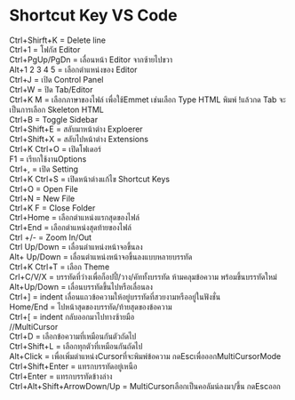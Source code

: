 <!-- in readme.md file -->
# Shortcut Key VS Code
  
Ctrl+Shirft+K = Delete line  
Ctrl+1 = โฟกัส Editor  
Ctrl+PgUp/PgDn = เลื่อนหน้า Editor จากซ้ายไปขวา  
Alt+1 2 3 4 5 = เลือกตำแหน่งของ Editor    
Ctrl+J = เปิด Control Panel  
Ctrl+W = ปิด Tab/Editor  
Ctrl+K M = เลือกภาษาของไฟล์ เพื่อใช้Emmet เช่นเลือก Type HTML พิมพ์ !แล้วกด Tab จะเป็นการเลือก Skeleton HTML  
Ctrl+B = Toggle Sidebar  
Ctrl+Shift+E = สลับมาหน้าต่าง Exploerer  
Ctrl+Shift+X = สลับไปหน้าต่าง Extensions  
Ctrl+K Ctrl+O = เปิดโฟเดอร์  
F1 = เรียกใช้งานOptions  
Ctrl+, = เปิด Setting  
Ctrl+K Ctrl+S = เปิดหน้าต่างแก้ไข Shortcut Keys  
Ctrl+O = Open File  
Ctrl+N = New File  
Ctrl+K F = Close Folder  
Ctrl+Home = เลือกตำแหน่งแรกสุดของไฟล์  
Ctrl+End = เลือกตำแหน่งสุดท้ายของไฟล์  
Ctrl +/- = Zoom In/Out  
Ctrl Up/Down = เลื่อนตำแหน่งหน้าจอขึ้นลง  
Alt+ Up/Down = เลื่อนตำแหน่งหน้าจอขึ้นลงแบบหลายบรรทัด  
Ctrl+K Ctrl+T = เลือก Theme  
Crl+C/V/X = บรรทัดที่ว่างเพื่อก็อปปี้/วาง/คัททั้งบรรทัด ห้ามคลุมข้อความ พร้อมขึ้นบรรทัดใหม่  
Alt+Up/Down = เลื่อนบรรทัดขึ้นไปหรือเลื่อนลง  
Ctrl+] = indent เลื่อนแถวข้อความให้อยู่บรรทัดที่สวยงามหรืออยู่ในฟังชั่น  
Home/End = ไปหน้าสุดของบรรทัด/ท้ายสุดของข้อความ  
Ctrl+[ = indent กลับออกมาไปทางซ้ายมือ  
//MultiCursor  
Ctrl+D = เลือกข้อความที่เหมือนกันตัวถัดไป  
Ctrl+Shift+L = เลือกทุกตัวที่เหมือนกันถัดไป  
Alt+Click = เพื่อเพิ่มตำแหน่งCursorที่จะพิมพ์ข้อความ กดEscเพื่อออกMultiCursorMode  
Ctrl+Shift+Enter = แทรกบรรทัดอยู่เหนือ  
Ctrl+Enter = แทรกบรรทัดข้างล่าง  
Ctrl+Alt+Shift+ArrowDown/Up = MultiCursorเลือกเป็นคอลัมน์ลงมา/ขึ้น กดEscออก  
